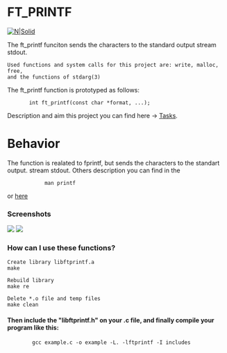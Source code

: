 # FT_PRINTF

[![N|Solid](https://static.licdn.com/sc/h/al2o9zrvru7aqj8e1x2rzsrca)](https://www.linkedin.com/in/lyubomir-matvienko-1a790b166/)

The ft_printf funciton sends the characters to the standard output stream stdout.

    Used functions and system calls for this project are: write, malloc, free, 
    and the functions of stdarg(3)
 
 The ft_printf function is prototyped as follows:
 
 ```
        int ft_printf(const char *format, ...);
```

Description and aim this project you can find here -> [Tasks](https://gitlab.com/ramm4/printf_c99_redesigning_behavior/blob/master/ft_printf.en.pdf).
# Behavior
The function  is realated to fprintf, but sends the characters to the standart output.
stream stdout.
Others description you can find in the

                man printf 
or [here](http://www.cplusplus.com/reference/cstdio/printf/)

### Screenshots
![](https://gitlab.com/ramm4/printf_c99_redesigning_behavior/raw/88750596c80000ad95156d0757a8c0208c2c586a/Screenshot_2018-07-03_08-42-04.png)
![](https://gitlab.com/ramm4/printf_c99_redesigning_behavior/raw/master/Screenshot_2018-07-03_08-56-28.png)

### How can I use these functions?
    Create library libftprintf.a
    make
    
    Rebuild library
    make re

    Delete *.o file and temp files
    make clean
    
#### Then include the "libftprintf.h" on your .c file, and finally compile your program like this:
            gcc example.c -o example -L. -lftprintf -I includes